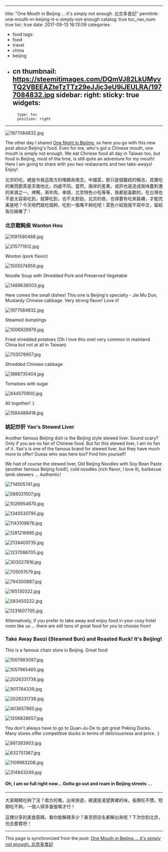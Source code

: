 
---
title: "One Mouth in Beijing ... it's simply not enough. 北京多食記"
permlink: one-mouth-in-beijing-it-s-simply-not-enough
catalog: true
toc_nav_num: true
toc: true
date: 2017-09-13 16:13:09
categories:
- food
tags:
- food
- travel
- china
- beijing
- cn
thumbnail: https://steemitimages.com/DQmVJ82LkUMyvTQ2VBEEAZteTzTTz29eJJjc3eU9iJEULRA/1977084832.jpg
sidebar:
    right:
        sticky: true
widgets:
    -
        type: toc
        position: right
---


![1977084832.jpg](https://steemitimages.com/DQmVJ82LkUMyvTQ2VBEEAZteTzTTz29eJJjc3eU9iJEULRA/1977084832.jpg)

The other day I shared [One Night in Beijing](https://steemit.com/photography/@deanliu/one-night-in-beijing), so here you go with this new post about Beijing's food. Even for me, who's got a Chinese mouth, one mouth is simply not enough. We eat Chinese food all day in Taiwan too, but food in Beijing, most of the time, is still quite an adventure for my mouth! Here I am going to share with you two restaurants and two take-aways! Enjoy!

北京的吃，總是令我這南方的嘴頗為懷念。中國菜，那只是個籠統的稱法，其實吃的東西那真是天南地北，四處不同。當然，兩岸的差異，或許也是造成我味蕾刺激的來源之一。烤鴨，涮羊肉，串燒，北京特色小吃等等，我都挺喜歡的，在台灣也不是太容易吃到，就算吃到，也不太對勁。北京的夜，也得要有吃來裝襯，才能完美是吧？今天咱們就吃個夠，吃到一張嘴不夠吃吧！菜色介紹我就不寫中文，留給各位娛樂了！

### 北京餛飩侯 Wanton Hou

![1091590488.jpg](https://steemitimages.com/DQmZVFeDuHpznc6BGzfdozEaBHigjjquq9mGpMpEjHhdG6Z/1091590488.jpg)

![215771912.jpg](https://steemitimages.com/DQmbcznjikjWVAC4oAb5sHDw4DDGdGW2hLNtE3QHyBdgxdk/215771912.jpg)

Wonton (pork flavor)

![1505574859.jpg](https://steemitimages.com/DQmeUJJtdJuvtrxtFyG1zSfRooTcNWaXy9VQSvfnKBdKAud/1505574859.jpg)

Noodle Soup with Shredded Pork and Preserved Vegetable

![1489638003.jpg](https://steemitimages.com/DQmepvgriNQzZeHSLSkhpovCJHVoQFtBKqACXvJxfEC9mXz/1489638003.jpg)

Here comes the small dishes! This one is Beijing's specialty - Jie Mo Dun, Mustardy Chinese cabbage. Very strong flavor! Love it!

![1977084832.jpg](https://steemitimages.com/DQmVJ82LkUMyvTQ2VBEEAZteTzTTz29eJJjc3eU9iJEULRA/1977084832.jpg)

Steamed dumplings

![1006929979.jpg](https://steemitimages.com/DQmZdRS4WMXqHFPpixnaAn72KpaV9HsKTvAme4xkEsNsQmW/1006929979.jpg)

Fried shredded potatoes (Oh I love this one! very common in mainland China but not at all in Taiwan)

![703578957.jpg](https://steemitimages.com/DQmbLRW2PJuiabT2HsTL3BkqdYg7uSxPNdoxhXDVi3XB8f3/703578957.jpg)

Shredded Chinese cabbage

![1888735404.jpg](https://steemitimages.com/DQmceknHDwrDi2dxQmqceUq5dRkCqgWtLQWZ1dZeNbgV5xV/1888735404.jpg)

Tomatoes with sugar

![844070900.jpg](https://steemitimages.com/DQmQB8tsTudsagj5zC2Kioe7DXVPV45BA4TUsRYQBXYWBLQ/844070900.jpg)

All together! :)

![1584488418.jpg](https://steemitimages.com/DQmZAvya9kjGqF4eXveFrdH6EGtPEHj5yPnMgVHW92WRpkD/1584488418.jpg)

### 姚記炒肝 Yao's Stewed Liver

Another famous Beijing dish is the Beijing style stewed liver. Sound scary? Only if you are no fan of Chinese food. But for this stewed liver, I am no fan of it. Yao's is one of the famous brand for stewed liver, but they have much more to offer! Guess who was here too? Find him yourself!

We had of course the stewed liver, Old Beijing Noodles with Soy Bean Paste (another famous Beijing food!), cold noodles (rich flavor, I love it), barbecue lamb skewers ... Authentic!

![714505741.jpg](https://steemitimages.com/DQmP5CsWUjbcDULXEgiqFMd4FcaCQAzR7mU4iQ1KJw3MHQd/714505741.jpg)

![586021507.jpg](https://steemitimages.com/DQmdNTiHPoGUwwTnQzPPmsLWGN4Pqw8i9sTnpFFicFYTUAS/586021507.jpg)

![1026954670.jpg](https://steemitimages.com/DQmUXMvSnz9dpXro2uhyAU1cs6nkcEPqNrLEsuhBhFfS5kD/1026954670.jpg)

![1340530795.jpg](https://steemitimages.com/DQmXGYqLDYtJB6T36ACzkG3SnW5wZL1nDJxsTq5e9kAL7BJ/1340530795.jpg)

![1143109676.jpg](https://steemitimages.com/DQmRWK95K1Ko4wTmJhZEfFrRpfNgzEMFCpeUPu86yYP5KBs/1143109676.jpg)

![1281216995.jpg](https://steemitimages.com/DQmP9KxwaEj1Bbotuw3uQStZpqEjZhmEpthyYPkjfwYJNNp/1281216995.jpg)

![2138409735.jpg](https://steemitimages.com/DQmaaSbqqbwT2Q5ZLYK1AHgywKJMTNmjSNEnd31B5emJfLv/2138409735.jpg)

![1237088705.jpg](https://steemitimages.com/DQmNbQ6gYw26FAYDitpf576ZpYj7oNdVNdR7SheGMTHN7m3/1237088705.jpg)

![303027816.jpg](https://steemitimages.com/DQmdxKVLTnrcJW8YPAW6C7gPRw4htm1GGEftvQMnfpkzsVA/303027816.jpg)

![705051579.jpg](https://steemitimages.com/DQmTzVsSYbmRfdHMmziNQj3P1ps4btfRAsFcs5GM1hmqX7s/705051579.jpg)

![794300887.jpg](https://steemitimages.com/DQmPAjTRu2ESHcFnQXYx1Tey7Y25nNpEjiC9gMDM63q4dth/794300887.jpg)

![165130322.jpg](https://steemitimages.com/DQmYLsu8gXhWy55tMNb2LVYkV8tVkbBM9ZkH7coJgtVUDpK/165130322.jpg)

![583450222.jpg](https://steemitimages.com/DQmfNSD2byiRwhBvb55spCHaZoAeMpjY4DZ9rjZQsseTVQ1/583450222.jpg)

![1231607705.jpg](https://steemitimages.com/DQmbbYfbycQwC6QNvajDBqWRzWf2BwZ4YnSoCx89UQyLgnx/1231607705.jpg)

Alternatively, if you prefer to take away and enjoy food in your cosy hotel room like us ... there are still tons of great food for you to choose from!

### Take Away Baozi (Steamed Bun) and Roasted Ruck! It's Beijing!

This is a famous chain store in Beijing. Great food

![1007983087.jpg](https://steemitimages.com/DQmd7o3MMs5keMXgBVcgSB5ySpR1X7KDfXRAykiYjFSw7D1/1007983087.jpg)

![1057965460.jpg](https://steemitimages.com/DQme8kz4Jiq3tPaNg6xwdQAkhSpqXFroPVGkf5x6bLFHK89/1057965460.jpg)

![2026331738.jpg](https://steemitimages.com/DQmYQNTyMhiz6uvNTStHCEoovYTYNUbCYLjvPye27U9jugA/2026331738.jpg)

![1611784339.jpg](https://steemitimages.com/DQmafCmMz2p4jZeHfZtT9NnmN8HYD4chcVtjTjKVxMRkesX/1611784339.jpg)

![2026331738.jpg](https://steemitimages.com/DQmYQNTyMhiz6uvNTStHCEoovYTYNUbCYLjvPye27U9jugA/2026331738.jpg)

![403657865.jpg](https://steemitimages.com/DQmNqfSAcVcbCRJ3m8PHWJrRAtnGdAm4AVgkK4KW3wzgEtB/403657865.jpg)

![1206828657.jpg](https://steemitimages.com/DQmTrgbpbPaN3vgR6CYog7t359xVmpdwAdtv2gEAFm1875A/1206828657.jpg)

You don't always have to go to Quan-Ju-De to get great Peking Ducks. Many stores offer competitive ducks in terms of deliciousness and price. :)

![661383903.jpg](https://steemitimages.com/DQmR22TNAtAPJQ5umB3R9G8te9nRCVsHErsSfkmjJxE94RP/661383903.jpg)

![632751367.jpg](https://steemitimages.com/DQmfRPi6GM97Fu6nyxpDjNfpDqcSxo5PxZLVQ5gKAh7jkD3/632751367.jpg)

![1109963208.jpg](https://steemitimages.com/DQmPWfSSaY62FBbxnY1sBwm2WvnhR55x9XEGbeRarjpoCyS/1109963208.jpg)

![314843249.jpg](https://steemitimages.com/DQmUKw69MERpmdcNYN1gRhYPwv5Bdj1FtLY5rXRMeTikt56/314843249.jpg)

#### Oh, I am so full right now... Gotta go out and roam in Beijing streets ... 

*****

大家眼睛吃夠了沒？南方的嘴，出來旅遊，總還是渴望異鄉的味。長期吃不慣，短期吃不夠，一個人得多幾張嘴才行！

這裡分享的美食密碼，看你能解碼多少？甚至把店名都解出來呢？下次你到北京，也去嘗嘗吧！

- - -

This page is synchronized from the post: [One Mouth in Beijing ... it's simply not enough. 北京多食記](https://steemit.com/@deanliu/one-mouth-in-beijing-it-s-simply-not-enough)
